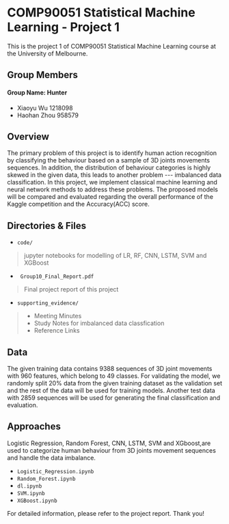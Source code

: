 # COMP90051 Statistical Machine Learning - Project 1 

This is the project 1 of COMP90051 Statistical Machine Learning course at the University of Melbourne.

## Group Members
#### Group Name: Hunter
- Xiaoyu Wu 1218098
- Haohan Zhou 958579

## Overview
The primary problem of this project is to identify human action recognition by classifying the behaviour based on a sample of 3D joints movements sequences. In addition, the distribution of behaviour categories is highly skewed in the given data, this leads to another problem --- imbalanced data classification. In this project, we implement classical machine learning and neural network methods to address these problems. The proposed models will be compared and evaluated regarding the overall performance of the Kaggle competition and the Accuracy(ACC) score. 

## Directories & Files
* `code/` 
> jupyter notebooks for modelling of LR, RF, CNN, LSTM, SVM and XGBoost
* ` Group10_Final_Report.pdf` 
> Final project report of this project
* `supporting_evidence/`
> - Meeting Minutes
> - Study Notes for imbalanced data classfication
> - Reference Links

## Data
The given training data contains 9388 sequences of 3D joint movements with 960 features, which belong to 49 classes. For validating the model, we randomly split 20% data from the given training dataset as the validation set and the rest of the data will be used for training models. Another test data with 2859 sequences will be used for generating the final classification and evaluation.

## Approaches
Logistic Regression, Random Forest, CNN, LSTM, SVM and XGboost,are used to categorize human behaviour from 3D joints movement sequences and handle the data imbalance.
* `Logistic_Regression.ipynb` 
* `Random_Forest.ipynb`
* `dl.ipynb`
* `SVM.ipynb`
* `XGBoost.ipynb`


For detailed information, please refer to the project report. Thank you!
